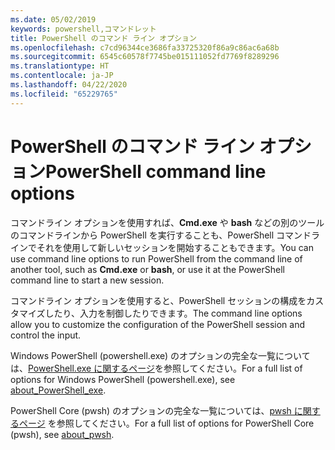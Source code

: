 ```yaml
---
ms.date: 05/02/2019
keywords: powershell,コマンドレット
title: PowerShell のコマンド ライン オプション
ms.openlocfilehash: c7cd96344ce3686fa33725320f86a9c86ac6a68b
ms.sourcegitcommit: 6545c60578f7745be015111052fd7769f8289296
ms.translationtype: HT
ms.contentlocale: ja-JP
ms.lasthandoff: 04/22/2020
ms.locfileid: "65229765"
---
```

# <a name="powershell-command-line-options"></a><span data-ttu-id="ce012-103">PowerShell のコマンド ライン オプション</span><span class="sxs-lookup"><span data-stu-id="ce012-103">PowerShell command line options</span></span>

<span data-ttu-id="ce012-104">コマンドライン オプションを使用すれば、**Cmd.exe** や **bash** などの別のツールのコマンドラインから PowerShell を実行することも、PowerShell コマンドラインでそれを使用して新しいセッションを開始することもできます。</span><span class="sxs-lookup"><span data-stu-id="ce012-104">You can use command line options to run PowerShell from the command line of another tool, such as **Cmd.exe** or **bash**, or use it at the PowerShell command line to start a new session.</span></span>

<span data-ttu-id="ce012-105">コマンドライン オプションを使用すると、PowerShell セッションの構成をカスタマイズしたり、入力を制御したりできます。</span><span class="sxs-lookup"><span data-stu-id="ce012-105">The command line options allow you to customize the configuration of the PowerShell session and control the input.</span></span>

<span data-ttu-id="ce012-106">Windows PowerShell (powershell.exe) のオプションの完全な一覧については、[PowerShell.exe に関するページ](/powershell/module/Microsoft.PowerShell.Core/About/about_PowerShell_exe)を参照してください。</span><span class="sxs-lookup"><span data-stu-id="ce012-106">For a full list of options for Windows PowerShell (powershell.exe), see [about_PowerShell_exe](/powershell/module/Microsoft.PowerShell.Core/About/about_PowerShell_exe).</span></span>

<span data-ttu-id="ce012-107">PowerShell Core (pwsh) のオプションの完全な一覧については、[pwsh に関するページ](/powershell/module/Microsoft.PowerShell.Core/About/about_pwsh) を参照してください。</span><span class="sxs-lookup"><span data-stu-id="ce012-107">For a full list of options for PowerShell Core (pwsh), see [about_pwsh](/powershell/module/Microsoft.PowerShell.Core/About/about_pwsh).</span></span>